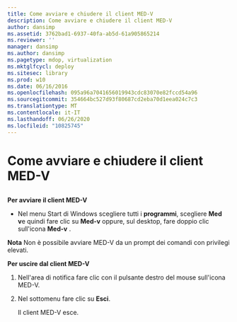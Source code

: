 ```yaml
---
title: Come avviare e chiudere il client MED-V
description: Come avviare e chiudere il client MED-V
author: dansimp
ms.assetid: 3762bad1-6937-40fa-ab5d-61a905865214
ms.reviewer: ''
manager: dansimp
ms.author: dansimp
ms.pagetype: mdop, virtualization
ms.mktglfcycl: deploy
ms.sitesec: library
ms.prod: w10
ms.date: 06/16/2016
ms.openlocfilehash: 095a96a7041656019943cdc83070e82fccd54a96
ms.sourcegitcommit: 354664bc527d93f80687cd2eba70d1eea024c7c3
ms.translationtype: MT
ms.contentlocale: it-IT
ms.lasthandoff: 06/26/2020
ms.locfileid: "10825745"
---
```

# Come avviare e chiudere il client MED-V


## <a href="" id="bkmk-tostarthemed-vclient"></a>


**Per avviare il client MED-V**

-   Nel menu Start di Windows scegliere tutti i **programmi**, scegliere **Med v**e quindi fare clic su **Med-v** oppure, sul desktop, fare doppio clic sull'icona **Med-v** .

**Nota**  Non è possibile avviare MED-V da un prompt dei comandi con privilegi elevati.

 

**Per uscire dal client MED-V**

1.  Nell'area di notifica fare clic con il pulsante destro del mouse sull'icona MED-V.

2.  Nel sottomenu fare clic su **Esci**.

    Il client MED-V esce.

 

 





